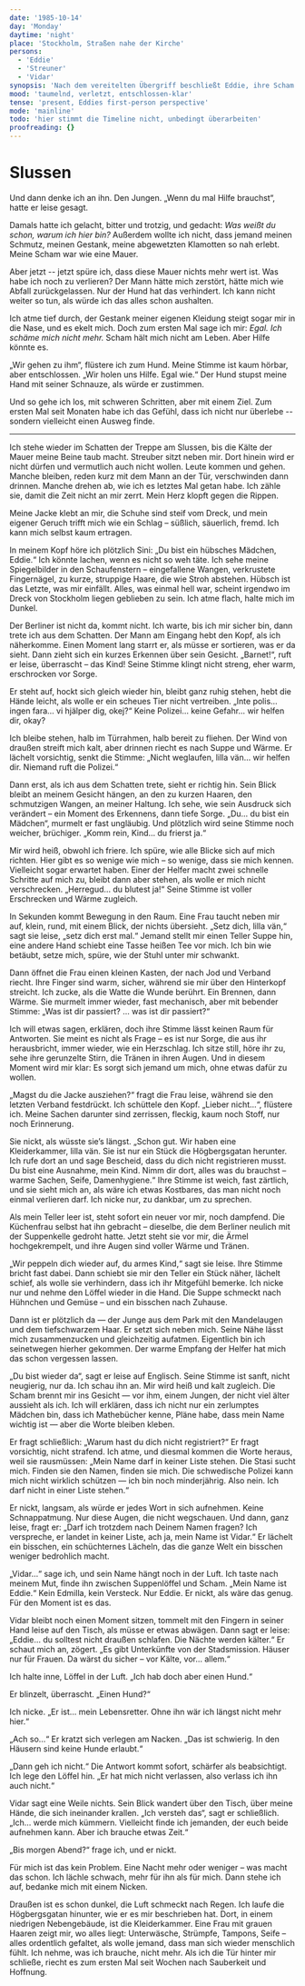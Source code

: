 ```yaml
---
date: '1985-10-14'
day: 'Monday'
daytime: 'night'
place: 'Stockholm, Straßen nahe der Kirche'
persons:
  - 'Eddie'
  - 'Streuner'
  - 'Vidar'
synopsis: 'Nach dem vereitelten Übergriff beschließt Eddie, ihre Scham abzulegen und aktiv Hilfe zu suchen. Sie beobachtet Vidar.'
mood: 'taumelnd, verletzt, entschlossen-klar'
tense: 'present, Eddies first-person perspective'
mode: 'mainline'
todo: 'hier stimmt die Timeline nicht, unbedingt überarbeiten'
proofreading: {}
---
```


# Slussen

Und dann denke ich an ihn. Den Jungen. „Wenn du mal Hilfe brauchst“, hatte er
leise gesagt.

Damals hatte ich gelacht, bitter und trotzig, und gedacht: *Was weißt du schon,
warum ich hier bin?* Außerdem wollte ich nicht, dass jemand meinen Schmutz,
meinen Gestank, meine abgewetzten Klamotten so nah erlebt. Meine Scham war wie
eine Mauer.

Aber jetzt -- jetzt spüre ich, dass diese Mauer nichts mehr wert ist. Was habe
ich noch zu verlieren? Der Mann hätte mich zerstört, hätte mich wie Abfall
zurückgelassen. Nur der Hund hat das verhindert. Ich kann nicht weiter so tun,
als würde ich das alles schon aushalten.

Ich atme tief durch, der Gestank meiner eigenen Kleidung steigt sogar mir in die
Nase, und es ekelt mich. Doch zum ersten Mal sage ich mir: *Egal. Ich schäme
mich nicht mehr.* Scham hält mich nicht am Leben. Aber Hilfe könnte es.

„Wir gehen zu ihm“, flüstere ich zum Hund. Meine Stimme ist kaum hörbar, aber
entschlossen. „Wir holen uns Hilfe. Egal wie.“ Der Hund stupst meine Hand mit
seiner Schnauze, als würde er zustimmen.

Und so gehe ich los, mit schweren Schritten, aber mit einem Ziel. Zum ersten Mal
seit Monaten habe ich das Gefühl, dass ich nicht nur überlebe -- sondern
vielleicht einen Ausweg finde.

---
Ich stehe wieder im Schatten der Treppe am Slussen, bis die Kälte der Mauer
meine Beine taub macht. Streuber sitzt neben mir. Dort hinein wird er nicht
dürfen und vermutlich auch nicht wollen. Leute kommen und gehen. Manche bleiben,
reden kurz mit dem Mann an der Tür, verschwinden dann drinnen. Manche drehen ab,
wie ich es letztes Mal getan habe. Ich zähle sie, damit die Zeit nicht an mir
zerrt. Mein Herz klopft gegen die Rippen.

Meine Jacke klebt an mir, die Schuhe sind steif vom Dreck, und mein eigener
Geruch trifft mich wie ein Schlag – süßlich, säuerlich, fremd. Ich kann mich
selbst kaum ertragen.

In meinem Kopf höre ich plötzlich Sini: „Du bist ein hübsches Mädchen, Eddie.“
Ich könnte lachen, wenn es nicht so weh täte. Ich sehe meine Spiegelbilder in
den Schaufenstern – eingefallene Wangen, verkrustete Fingernägel, zu kurze,
struppige Haare, die wie Stroh abstehen. Hübsch ist das Letzte, was mir
einfällt. Alles, was einmal hell war, scheint irgendwo im Dreck von Stockholm
liegen geblieben zu sein. Ich atme flach, halte mich im Dunkel.

Der Berliner ist nicht da, kommt nicht. Ich warte, bis ich mir sicher bin, dann
trete ich aus dem Schatten. Der Mann am Eingang hebt den Kopf, als ich
näherkomme. Einen Moment lang starrt er, als müsse er sortieren, was er da
sieht. Dann zieht sich ein kurzes Erkennen über sein Gesicht. „Barnet!“, ruft er
leise, überrascht – das Kind! Seine Stimme klingt nicht streng, eher warm,
erschrocken vor Sorge.

Er steht auf, hockt sich gleich wieder hin, bleibt ganz ruhig stehen, hebt die
Hände leicht, als wolle er ein scheues Tier nicht vertreiben. „Inte polis… ingen
fara… vi hjälper dig, okej?“ Keine Polizei… keine Gefahr… wir helfen dir, okay?

Ich bleibe stehen, halb im Türrahmen, halb bereit zu fliehen. Der Wind von
draußen streift mich kalt, aber drinnen riecht es nach Suppe und Wärme. Er
lächelt vorsichtig, senkt die Stimme: „Nicht weglaufen, lilla vän… wir helfen
dir. Niemand ruft die Polizei.“

Dann erst, als ich aus dem Schatten trete, sieht er richtig hin. Sein Blick
bleibt an meinem Gesicht hängen, an den zu kurzen Haaren, den schmutzigen
Wangen, an meiner Haltung. Ich sehe, wie sein Ausdruck sich verändert – ein
Moment des Erkennens, dann tiefe Sorge. „Du… du bist ein Mädchen“, murmelt er
fast ungläubig. Und plötzlich wird seine Stimme noch weicher, brüchiger. „Komm
rein, Kind… du frierst ja.“

Mir wird heiß, obwohl ich friere. Ich spüre, wie alle Blicke sich auf mich
richten. Hier gibt es so wenige wie mich – so wenige, dass sie mich kennen.
Vielleicht sogar erwartet haben. Einer der Helfer macht zwei schnelle Schritte
auf mich zu, bleibt dann aber stehen, als wolle er mich nicht verschrecken.
„Herregud… du blutest ja!“ Seine Stimme ist voller Erschrecken und Wärme
zugleich.

In Sekunden kommt Bewegung in den Raum. Eine Frau taucht neben mir auf, klein,
rund, mit einem Blick, der nichts übersieht. „Setz dich, lilla vän,“ sagt sie
leise, „setz dich erst mal.“ Jemand stellt mir einen Teller Suppe hin, eine
andere Hand schiebt eine Tasse heißen Tee vor mich. Ich bin wie betäubt, setze
mich, spüre, wie der Stuhl unter mir schwankt.

Dann öffnet die Frau einen kleinen Kasten, der nach Jod und Verband riecht. Ihre
Finger sind warm, sicher, während sie mir über den Hinterkopf streicht. Ich
zucke, als die Watte die Wunde berührt. Ein Brennen, dann Wärme. Sie murmelt
immer wieder, fast mechanisch, aber mit bebender Stimme: „Was ist dir passiert?
… was ist dir passiert?“

Ich will etwas sagen, erklären, doch ihre Stimme lässt keinen Raum für
Antworten. Sie meint es nicht als Frage – es ist nur Sorge, die aus ihr
herausbricht, immer wieder, wie ein Herzschlag. Ich sitze still, höre ihr zu,
sehe ihre gerunzelte Stirn, die Tränen in ihren Augen. Und in diesem Moment wird
mir klar: Es sorgt sich jemand um mich, ohne etwas dafür zu wollen.

„Magst du die Jacke ausziehen?“ fragt die Frau leise, während sie den letzten
Verband festdrückt. Ich schüttele den Kopf. „Lieber nicht…“, flüstere ich. Meine
Sachen darunter sind zerrissen, fleckig, kaum noch Stoff, nur noch Erinnerung.

Sie nickt, als wüsste sie’s längst. „Schon gut. Wir haben eine Kleiderkammer,
lilla vän. Sie ist nur ein Stück die Högbergsgatan herunter. Ich rufe dort an
und sage Bescheid, dass du dich nicht registrieren musst. Du bist eine Ausnahme,
mein Kind. Nimm dir dort, alles was du brauchst – warme Sachen, Seife,
Damenhygiene.“ Ihre Stimme ist weich, fast zärtlich, und sie sieht mich an, als
wäre ich etwas Kostbares, das man nicht noch einmal verlieren darf. Ich nicke
nur, zu dankbar, um zu sprechen.

Als mein Teller leer ist, steht sofort ein neuer vor mir, noch dampfend. Die
Küchenfrau selbst hat ihn gebracht – dieselbe, die dem Berliner neulich mit der
Suppenkelle gedroht hatte. Jetzt steht sie vor mir, die Ärmel hochgekrempelt,
und ihre Augen sind voller Wärme und Tränen.

„Wir peppeln dich wieder auf, du armes Kind,“ sagt sie leise. Ihre Stimme bricht
fast dabei. Dann schiebt sie mir den Teller ein Stück näher, lächelt schief, als
wolle sie verhindern, dass ich ihr Mitgefühl bemerke. Ich nicke nur und nehme
den Löffel wieder in die Hand. Die Suppe schmeckt nach Hühnchen und Gemüse – und
ein bisschen nach Zuhause.

Dann ist er plötzlich da — der Junge aus dem Park mit den Mandelaugen und dem
tiefschwarzem Haar. Er setzt sich neben mich. Seine Nähe lässt mich
zusammenzucken und gleichzeitig aufatmen. Eigentlich bin ich seinetwegen hierher
gekommen. Der warme Empfang der Helfer hat mich das schon vergessen lassen.

„Du bist wieder da“, sagt er leise auf Englisch. Seine Stimme ist sanft, nicht
neugierig, nur da. Ich schau ihn an. Mir wird heiß und kalt zugleich. Die Scham
brennt mir ins Gesicht — vor ihm, einem Jungen, der nicht viel älter aussieht
als ich. Ich will erklären, dass ich nicht nur ein zerlumptes Mädchen bin, dass
ich Mathebücher kenne, Pläne habe, dass mein Name wichtig ist — aber die Worte
bleiben kleben.

Er fragt schließlich: „Warum hast du dich nicht registriert?“ Er fragt
vorsichtig, nicht strafend. Ich atme, und diesmal kommen die Worte heraus, weil
sie rausmüssen: „Mein Name darf in keiner Liste stehen. Die Stasi sucht mich.
Finden sie den Namen, finden sie mich. Die schwedische Polizei kann mich nicht
wirklich schützen — ich bin noch minderjährig. Also nein. Ich darf nicht in
einer Liste stehen.“

Er nickt, langsam, als würde er jedes Wort in sich aufnehmen. Keine
Schnappatmung. Nur diese Augen, die nicht wegschauen. Und dann, ganz leise,
fragt er: „Darf ich trotzdem nach Deinem Namen fragen? Ich verspreche, er landet
in keiner Liste, ach ja, mein Name ist Vidar.“ Er lächelt ein bisschen, ein
schüchternes Lächeln, das die ganze Welt ein bisschen weniger bedrohlich macht.

„Vidar…“ sage ich, und sein Name hängt noch in der Luft. Ich taste nach meinem
Mut, finde ihn zwischen Suppenlöffel und Scham. „Mein Name ist Eddie.“ Kein
Edmilla, kein Versteck. Nur Eddie. Er nickt, als wäre das genug. Für den Moment
ist es das.

Vidar bleibt noch einen Moment sitzen, tommelt mit den Fingern in seiner Hand
leise auf den Tisch, als müsse er etwas abwägen. Dann sagt er leise: „Eddie… du
solltest nicht draußen schlafen. Die Nächte werden kälter.“ Er schaut mich an,
zögert. „Es gibt Unterkünfte von der Stadsmission. Häuser nur für Frauen. Da
wärst du sicher – vor Kälte, vor… allem.“

Ich halte inne, Löffel in der Luft. „Ich hab doch aber einen Hund.“

Er blinzelt, überrascht. „Einen Hund?“

Ich nicke. „Er ist… mein Lebensretter. Ohne ihn wär ich längst nicht mehr hier.“

„Ach so…“ Er kratzt sich verlegen am Nacken. „Das ist schwierig. In den Häusern
sind keine Hunde erlaubt.“

„Dann geh ich nicht.“ Die Antwort kommt sofort, schärfer als beabsichtigt. Ich
lege den Löffel hin. „Er hat mich nicht verlassen, also verlass ich ihn auch
nicht.“

Vidar sagt eine Weile nichts. Sein Blick wandert über den Tisch, über meine
Hände, die sich ineinander krallen. „Ich versteh das“, sagt er schließlich.
„Ich… werde mich kümmern. Vielleicht finde ich jemanden, der euch beide
aufnehmen kann. Aber ich brauche etwas Zeit.“

„Bis morgen Abend?“ frage ich, und er nickt.

Für mich ist das kein Problem. Eine Nacht mehr oder weniger – was macht das
schon. Ich lächle schwach, mehr für ihn als für mich. Dann stehe ich auf,
bedanke mich mit einem Nicken.

Draußen ist es schon dunkel, die Luft schmeckt nach Regen. Ich laufe die
Högbergsgatan hinunter, wie er es mir beschrieben hat. Dort, in einem niedrigen
Nebengebäude, ist die Kleiderkammer. Eine Frau mit grauen Haaren zeigt mir, wo
alles liegt: Unterwäsche, Strümpfe, Tampons, Seife – alles ordentlich gefaltet,
als wolle jemand, dass man sich wieder menschlich fühlt. Ich nehme, was ich
brauche, nicht mehr. Als ich die Tür hinter mir schließe, riecht es zum ersten
Mal seit Wochen nach Sauberkeit und Hoffnung.
